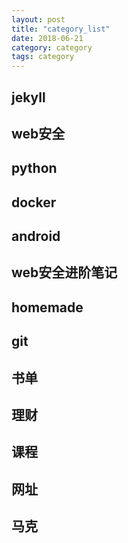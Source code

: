 ```yaml
---
layout: post
title: "category_list"
date: 2018-06-21
category: category
tags: category
---
```


## jekyll
## web安全
## python
## docker
## android
## web安全进阶笔记
## homemade
## git

## 书单
## 理财
## 课程
## 网址
## 马克
